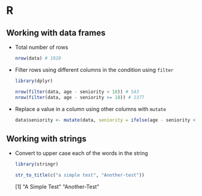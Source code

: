 # R

## Working with data frames
* Total number of rows
  ```r
  nrow(data) # 1920
  ```
* Filter rows using different columns in the condition using `filter`
  ```r
  library(dplyr)

  nrow(filter(data, age - seniority < 18)) # 543
  nrow(filter(data, age - seniority >= 18)) # 1377
  ```
* Replace a value in a column using other columns with `mutate`
  ```r
  data$seniority <- mutate(data, seniority = ifelse(age - seniority < 18, age - 18, seniority))
  ```

## Working with strings
* Convert to upper case each of the words in the string
  ```r
  library(stringr)

  str_to_title(c("a simple test", "Another-test"))
  ```
  [1] "A Simple Test" "Another-Test" 
